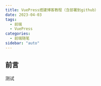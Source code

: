 ```yaml
---
title: VuePress搭建博客教程（含部署到github）
date: 2023-04-03
tags:
  - 前端
  - VuePress
categories:
  - 前端随笔
sidebar: "auto"
---
```


## 前言

测试
